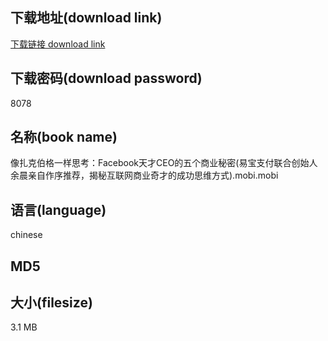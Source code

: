 ## 下载地址(download link)
[下载链接 download link](https://tutu365.netlify.app/?s=%E5%83%8F%E6%89%8E%E5%85%8B%E4%BC%AF%E6%A0%BC%E4%B8%80%E6%A0%B7%E6%80%9D%E8%80%83%EF%BC%9AFacebook%E5%A4%A9%E6%89%8DCEO%E7%9A%84%E4%BA%94%E4%B8%AA%E5%95%86%E4%B8%9A%E7%A7%98%E5%AF%86%28%E6%98%93%E5%AE%9D%E6%94%AF%E4%BB%98%E8%81%94%E5%90%88%E5%88%9B%E5%A7%8B%E4%BA%BA%E4%BD%99%E6%99%A8%E4%BA%B2%E8%87%AA%E4%BD%9C%E5%BA%8F%E6%8E%A8%E8%8D%90%EF%BC%8C%E6%8F%AD%E7%A7%98%E4%BA%92%E8%81%94%E7%BD%91%E5%95%86%E4%B8%9A%E5%A5%87%E6%89%8D%E7%9A%84%E6%88%90%E5%8A%9F%E6%80%9D%E7%BB%B4%E6%96%B9%E5%BC%8F%29.mobi)

## 下载密码(download password)
8078

## 名称(book name)
像扎克伯格一样思考：Facebook天才CEO的五个商业秘密(易宝支付联合创始人余晨亲自作序推荐，揭秘互联网商业奇才的成功思维方式).mobi.mobi

## 语言(language)
chinese

## MD5


## 大小(filesize)
3.1 MB
